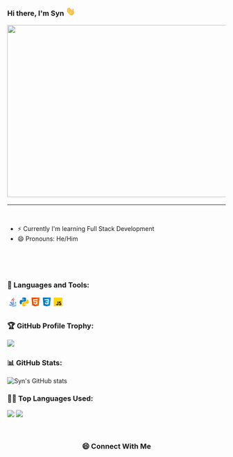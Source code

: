 ### Hi there, I'm Syn <img src="https://github.com/Syn-Designs/Syn-Designs/blob/main/assets/C049632C-1400-456C-9185-2DE1F1BB47E0.gif" width="22px">

<img src="https://cdn.discordapp.com/attachments/910188429491445811/930845032007729242/IMG_2306.jpg" height="396px" width="704px">

---


<br />

- ⚡️ Currently I'm learning Full Stack Development
- 😄 Pronouns: He/Him

<br />
<br />
<br />


### 🧰 Languages and Tools:

<img align="left" alt="Java" width="26px" src="https://github.com/Syn-Designs/Syn-Designs/blob/main/assets/6ED16D80-EC4F-45CA-B7E6-998B6FB1D17E.png" />
<img align="left" alt="Python" width="26px" src="https://github.com/Syn-Designs/Syn-Designs/blob/main/assets/1AF428F0-A9F0-4BB5-9FA1-4C7101CDA6B1.png" />
<img align="left" alt="HTML5" width="26px" src="https://github.com/Syn-Designs/Syn-Designs/blob/main/assets/43DAB1B2-8C92-4D34-B0BA-1096A0931521.png" />
<img align="left" alt="CSS3" width="26px" src="https://github.com/Syn-Designs/Syn-Designs/blob/main/assets/ABEA2C21-69EB-47EA-8C04-FFC96446892B.png" />
<img align="left" alt="JavaScript" width="26px" src="https://github.com/Syn-Designs/Syn-Designs/blob/main/assets/1891DB82-B58F-4C70-803B-3237D8D60810.png" />

<br />
<br />


<!-- Profile Trophy -->
### 🏆 GitHub Profile Trophy:
<a href="https://github.com/ryo-ma/github-profile-trophy">
  <img width=800 src="https://github-profile-trophy.vercel.app/?username=Syn-Designs&column=8&theme=darkhub&no-frame=true&no-bg=true"/>
</a>


<!--   Stats -->
### 📊 GitHub Stats:
![Syn's GitHub stats](https://github-readme-stats.vercel.app/api?username=Syn-Designs&theme=dark)

  
  
<!--   Top Languages Using -->
### 👨‍💻 Top Languages Used:
![](https://github-profile-summary-cards.vercel.app/api/cards/repos-per-language?username=syn-designs&theme=nord_dark)
![](https://github-profile-summary-cards.vercel.app/api/cards/most-commit-language?username=syn-designs&theme=nord_dark)


 
 <br>

  <div align="center">
  <h3><b>😄 Connect With Me</b></h3>
  </div>
<p align="center">
<p>
